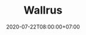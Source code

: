 ---
title     : Wallrus
thumbnail : wallrus
address   : https://wallrus.net
sitemap   : false
date      : 2020-07-22T08:00:00+07:00
---